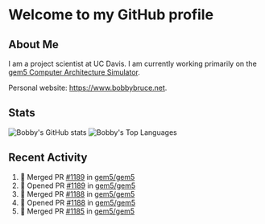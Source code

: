 # Welcome to my GitHub profile

## About Me

I am a project scientist at UC Davis. I am currently working primarily on the [gem5 Computer Architecture Simulator](https://github.com/gem5).

Personal website: <https://www.bobbybruce.net>.

## Stats

![Bobby's GitHub stats](https://github-readme-stats.vercel.app/api?username=bobbyrbruce&show_icons=true&theme=responsive&include_all_commits=true&count_private=true&show=reviews&disable_animations=true)
![Bobby's Top Languages ](https://github-readme-stats.vercel.app/api/top-langs/?username=bobbyrbruce&layout=compact&theme=responsive&count_private=true&langs_count=10&disable_animations=true)

## Recent Activity

<!--START_SECTION:activity-->
1. 🎉 Merged PR [#1189](https://github.com/gem5/gem5/pull/1189) in [gem5/gem5](https://github.com/gem5/gem5)
2. 💪 Opened PR [#1189](https://github.com/gem5/gem5/pull/1189) in [gem5/gem5](https://github.com/gem5/gem5)
3. 🎉 Merged PR [#1188](https://github.com/gem5/gem5/pull/1188) in [gem5/gem5](https://github.com/gem5/gem5)
4. 💪 Opened PR [#1188](https://github.com/gem5/gem5/pull/1188) in [gem5/gem5](https://github.com/gem5/gem5)
5. 🎉 Merged PR [#1185](https://github.com/gem5/gem5/pull/1185) in [gem5/gem5](https://github.com/gem5/gem5)
<!--END_SECTION:activity-->
